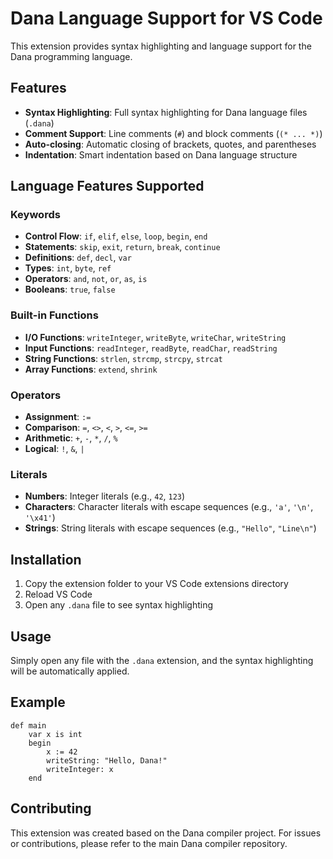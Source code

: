 # Dana Language Support for VS Code

This extension provides syntax highlighting and language support for the Dana programming language.

## Features

- **Syntax Highlighting**: Full syntax highlighting for Dana language files (`.dana`)
- **Comment Support**: Line comments (`#`) and block comments (`(* ... *)`)
- **Auto-closing**: Automatic closing of brackets, quotes, and parentheses
- **Indentation**: Smart indentation based on Dana language structure

## Language Features Supported

### Keywords
- **Control Flow**: `if`, `elif`, `else`, `loop`, `begin`, `end`
- **Statements**: `skip`, `exit`, `return`, `break`, `continue`
- **Definitions**: `def`, `decl`, `var`
- **Types**: `int`, `byte`, `ref`
- **Operators**: `and`, `not`, `or`, `as`, `is`
- **Booleans**: `true`, `false`

### Built-in Functions
- **I/O Functions**: `writeInteger`, `writeByte`, `writeChar`, `writeString`
- **Input Functions**: `readInteger`, `readByte`, `readChar`, `readString`
- **String Functions**: `strlen`, `strcmp`, `strcpy`, `strcat`
- **Array Functions**: `extend`, `shrink`

### Operators
- **Assignment**: `:=`
- **Comparison**: `=`, `<>`, `<`, `>`, `<=`, `>=`
- **Arithmetic**: `+`, `-`, `*`, `/`, `%`
- **Logical**: `!`, `&`, `|`

### Literals
- **Numbers**: Integer literals (e.g., `42`, `123`)
- **Characters**: Character literals with escape sequences (e.g., `'a'`, `'\n'`, `'\x41'`)
- **Strings**: String literals with escape sequences (e.g., `"Hello"`, `"Line\n"`)

## Installation

1. Copy the extension folder to your VS Code extensions directory
2. Reload VS Code
3. Open any `.dana` file to see syntax highlighting

## Usage

Simply open any file with the `.dana` extension, and the syntax highlighting will be automatically applied.

## Example

```dana
def main
    var x is int
    begin
        x := 42
        writeString: "Hello, Dana!"
        writeInteger: x
    end
```

## Contributing

This extension was created based on the Dana compiler project. For issues or contributions, please refer to the main Dana compiler repository.
